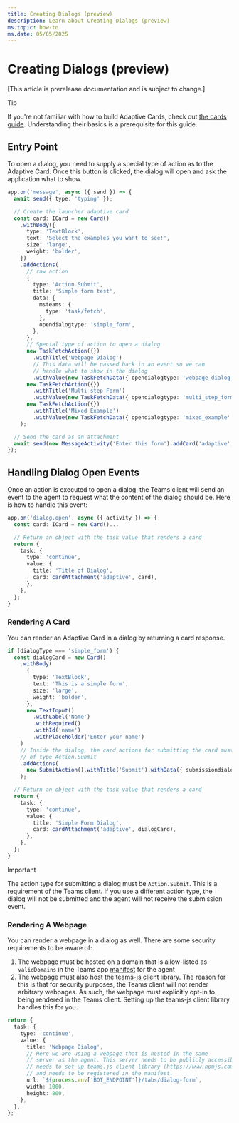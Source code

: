 ```yaml
---
title: Creating Dialogs (preview)
description: Learn about Creating Dialogs (preview)
ms.topic: how-to
ms.date: 05/05/2025
---
```


# Creating Dialogs (preview)

[This article is prerelease documentation and is subject to change.]

> [!TIP]
> If you're not familiar with how to build Adaptive Cards, check out [the cards guide](../cards/overview.md). Understanding their basics is a prerequisite for this guide.

## Entry Point

To open a dialog, you need to supply a special type of action as to the Adaptive Card. Once this button is clicked, the dialog will open and ask the application what to show.

<!-- langtabs-start -->
```typescript
app.on('message', async ({ send }) => {
  await send({ type: 'typing' });

  // Create the launcher adaptive card
  const card: ICard = new Card()
    .withBody({
      type: 'TextBlock',
      text: 'Select the examples you want to see!',
      size: 'large',
      weight: 'bolder',
    })
    .addActions(
      // raw action
      {
        type: 'Action.Submit',
        title: 'Simple form test',
        data: {
          msteams: {
            type: 'task/fetch',
          },
          opendialogtype: 'simple_form',
        },
      },
      // Special type of action to open a dialog
      new TaskFetchAction({})
        .withTitle('Webpage Dialog')
        // This data will be passed back in an event so we can
        // handle what to show in the dialog
        .withValue(new TaskFetchData({ opendialogtype: 'webpage_dialog' })),
      new TaskFetchAction({})
        .withTitle('Multi-step Form')
        .withValue(new TaskFetchData({ opendialogtype: 'multi_step_form' })),
      new TaskFetchAction({})
        .withTitle('Mixed Example')
        .withValue(new TaskFetchData({ opendialogtype: 'mixed_example' }))
    );

  // Send the card as an attachment
  await send(new MessageActivity('Enter this form').addCard('adaptive', card));
});
```
<!-- langtabs-end -->

## Handling Dialog Open Events

Once an action is executed to open a dialog, the Teams client will send an event to the agent to request what the content of the dialog should be. Here is how to handle this event:

<!-- langtabs-start -->
```typescript
app.on('dialog.open', async ({ activity }) => {
  const card: ICard = new Card()...

  // Return an object with the task value that renders a card
  return {
    task: {
      type: 'continue',
      value: {
        title: 'Title of Dialog',
        card: cardAttachment('adaptive', card),
      },
    },
  };
}
```
<!-- langtabs-end -->

### Rendering A Card

You can render an Adaptive Card in a dialog by returning a card response.

<!-- langtabs-start -->
```typescript
if (dialogType === 'simple_form') {
  const dialogCard = new Card()
    .withBody(
      {
        type: 'TextBlock',
        text: 'This is a simple form',
        size: 'large',
        weight: 'bolder',
      },
      new TextInput()
        .withLabel('Name')
        .withRequired()
        .withId('name')
        .withPlaceholder('Enter your name')
    )
    // Inside the dialog, the card actions for submitting the card must be
    // of type Action.Submit
    .addActions(
      new SubmitAction().withTitle('Submit').withData({ submissiondialogtype: 'simple_form' })
    );

  // Return an object with the task value that renders a card
  return {
    task: {
      type: 'continue',
      value: {
        title: 'Simple Form Dialog',
        card: cardAttachment('adaptive', dialogCard),
      },
    },
  };
}
```
<!-- langtabs-end -->

> [!IMPORTANT]
> The action type for submitting a dialog must be `Action.Submit`. This is a requirement of the Teams client. If you use a different action type, the dialog will not be submitted and the agent will not receive the submission event.

### Rendering A Webpage

You can render a webpage in a dialog as well. There are some security requirements to be aware of:

1. The webpage must be hosted on a domain that is allow-listed as `validDomains` in the Teams app [manifest](../../teams/manifest.md) for the agent
2. The webpage must also host the [teams-js client library](https://www.npmjs.com/package/@microsoft/teams-js). The reason for this is that for security purposes, the Teams client will not render arbitrary webpages. As such, the webpage must explicitly opt-in to being rendered in the Teams client. Setting up the teams-js client library handles this for you.

<!-- langtabs-start -->
```typescript
return {
  task: {
    type: 'continue',
    value: {
      title: 'Webpage Dialog',
      // Here we are using a webpage that is hosted in the same
      // server as the agent. This server needs to be publicly accessible,
      // needs to set up teams.js client library (https://www.npmjs.com/package/@microsoft/teams-js)
      // and needs to be registered in the manifest.
      url: `${process.env['BOT_ENDPOINT']}/tabs/dialog-form`,
      width: 1000,
      height: 800,
    },
  },
};
```
<!-- langtabs-end -->